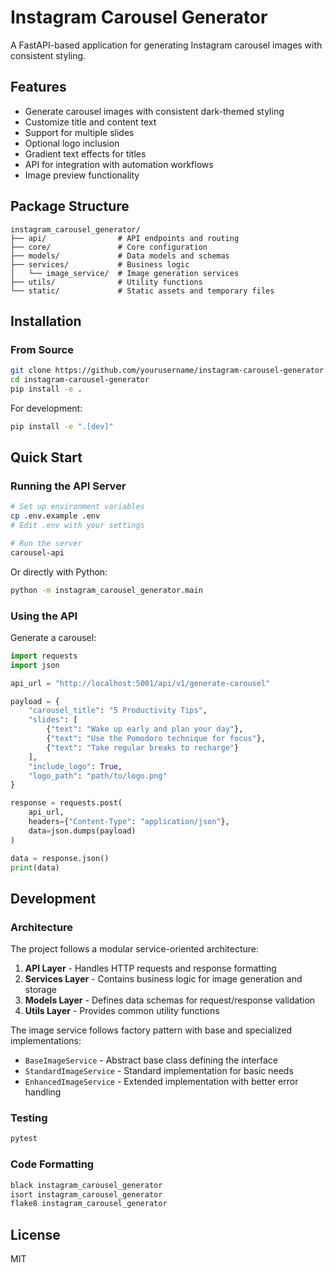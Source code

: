 # Instagram Carousel Generator

A FastAPI-based application for generating Instagram carousel images with consistent styling.

## Features

- Generate carousel images with consistent dark-themed styling
- Customize title and content text
- Support for multiple slides
- Optional logo inclusion
- Gradient text effects for titles
- API for integration with automation workflows
- Image preview functionality

## Package Structure

```
instagram_carousel_generator/
├── api/                # API endpoints and routing
├── core/               # Core configuration
├── models/             # Data models and schemas
├── services/           # Business logic
│   └── image_service/  # Image generation services
├── utils/              # Utility functions
└── static/             # Static assets and temporary files
```

## Installation

### From Source

```bash
git clone https://github.com/yourusername/instagram-carousel-generator.git
cd instagram-carousel-generator
pip install -e .
```

For development:

```bash
pip install -e ".[dev]"
```

## Quick Start

### Running the API Server

```bash
# Set up environment variables
cp .env.example .env
# Edit .env with your settings

# Run the server
carousel-api
```

Or directly with Python:

```bash
python -m instagram_carousel_generator.main
```

### Using the API

Generate a carousel:

```python
import requests
import json

api_url = "http://localhost:5001/api/v1/generate-carousel"

payload = {
    "carousel_title": "5 Productivity Tips",
    "slides": [
        {"text": "Wake up early and plan your day"},
        {"text": "Use the Pomodoro technique for focus"},
        {"text": "Take regular breaks to recharge"}
    ],
    "include_logo": True,
    "logo_path": "path/to/logo.png"
}

response = requests.post(
    api_url, 
    headers={"Content-Type": "application/json"},
    data=json.dumps(payload)
)

data = response.json()
print(data)
```

## Development

### Architecture

The project follows a modular service-oriented architecture:

1. **API Layer** - Handles HTTP requests and response formatting
2. **Services Layer** - Contains business logic for image generation and storage
3. **Models Layer** - Defines data schemas for request/response validation
4. **Utils Layer** - Provides common utility functions

The image service follows factory pattern with base and specialized implementations:
- `BaseImageService` - Abstract base class defining the interface
- `StandardImageService` - Standard implementation for basic needs
- `EnhancedImageService` - Extended implementation with better error handling

### Testing

```bash
pytest
```

### Code Formatting

```bash
black instagram_carousel_generator
isort instagram_carousel_generator
flake8 instagram_carousel_generator
```

## License

MIT